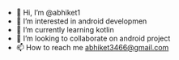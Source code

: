 - 👋 Hi, I’m @abhiket1
- 👀 I’m interested in android developmen
- 🌱 I’m currently learning kotlin
- 💞️ I’m looking to collaborate on android project
- 📫 How to reach me abhiket3466@gmail.com

<!---
abhiket1/abhiket1 is a ✨ special ✨ repository because its `README.md` (this file) appears on your GitHub profile.
You can click the Preview link to take a look at your changes.
--->
